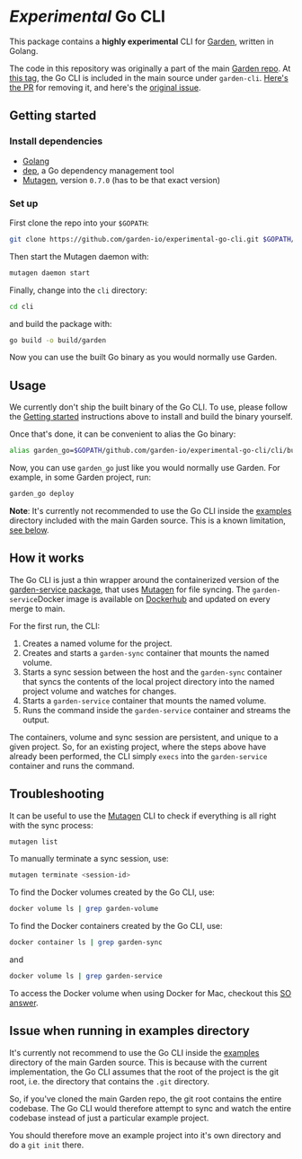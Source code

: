 # _Experimental_ Go CLI

This package contains a **highly experimental** CLI for [Garden](https://github.com/garden-io/garden), written in Golang.

The code in this repository was originally a part of the main [Garden repo](https://github.com/garden-io/garden). At [this tag](https://github.com/garden-io/garden/tree/v0.9.0), the Go CLI is included in the main source under `garden-cli`. [Here's the PR](https://github.com/garden-io/garden/pull/515) for removing it, and here's the [original issue](https://github.com/garden-io/garden/issues/468).

## Getting started

### Install dependencies

* [Golang](https://golang.org/doc/install)
* [dep](https://github.com/golang/dep), a Go dependency management tool
* [Mutagen](https://mutagen.io/), version `0.7.0` (has to be that exact version)

### Set up

First clone the repo into your `$GOPATH`:

```sh
git clone https://github.com/garden-io/experimental-go-cli.git $GOPATH/github.com/garden-io/`
```

Then start the Mutagen daemon with:

```sh
mutagen daemon start
```

Finally, change into the `cli` directory:

```sh
cd cli
```

and build the package with:

```sh
go build -o build/garden
```

Now you can use the built Go binary as you would normally use Garden.

## Usage

We currently don't ship the built binary of the Go CLI. To use, please follow the [Getting started](#getting-started) instructions above to install and build the binary yourself.

Once that's done, it can be convenient to alias the Go binary:

```sh
alias garden_go=$GOPATH/github.com/garden-io/experimental-go-cli/cli/build/garden
```

Now, you can use `garden_go` just like you would normally use Garden. For example, in some Garden project, run:

```sh
garden_go deploy
```

**Note**: It's currently not recommended to use the Go CLI inside the [examples](https://github.com/garden-io/garden/tree/main/examples) directory included with the main Garden source. This is a known limitation, [see below](#ssue-when-running-in-examples-directory).

## How it works

The Go CLI is just a thin wrapper around the containerized version of the [garden-service package](https://github.com/garden-io/garden/tree/main/garden-service), that uses [Mutagen](https://mutagen.io/) for file syncing. The `garden-service`Docker image is available on [Dockerhub](ihttps://hub.docker.com/r/gardenengine/garden-service) and updated on every merge to main.

For the first run, the CLI:

1. Creates a named volume for the project.
2. Creates and starts a `garden-sync` container that mounts the named volume.
3. Starts a sync session between the host and the `garden-sync` container that syncs the contents of the local project directory into the named project volume and watches for changes.
4. Starts a `garden-service` container that mounts the named volume.
5. Runs the command inside the `garden-service` container and streams the output.

 The containers, volume and sync session are persistent, and unique to a given project. So, for an existing project, where the steps above have already been performed, the CLI simply `execs` into the `garden-service` container and runs the command.

## Troubleshooting

It can be useful to use the [Mutagen](https://mutagen.io/) CLI to check if everything is all right with the sync process:

```sh
mutagen list
```

To manually terminate a sync session, use:

```sh
mutagen terminate <session-id>
```

To find the Docker volumes created by the Go CLI, use:
```sh
docker volume ls | grep garden-volume
```

To find the Docker containers created by the Go CLI, use:
```sh
docker container ls | grep garden-sync
```
and
```sh
docker volume ls | grep garden-service
```

To access the Docker volume when using Docker for Mac, checkout this [SO answer](https://stackoverflow.com/a/41281658).

## Issue when running in examples directory

It's currently not recommend to use the Go CLI inside the [examples](https://github.com/garden-io/garden/tree/main/examples) directory of the main Garden source. This is because with the current implementation, the Go CLI assumes that the root of the project is the git root, i.e. the directory that contains the `.git` directory.

So, if you've cloned the main Garden repo, the git root contains the entire codebase. The Go CLI would therefore attempt to sync and watch the entire codebase instead of just a particular example project.

You should therefore move an example project into it's own directory and do a `git init` there.
